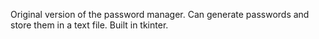 Original version of the password manager. Can generate passwords and store them in a text file. Built in tkinter.
